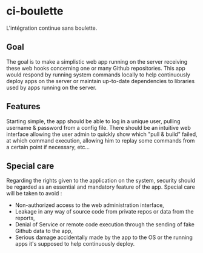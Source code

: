 # ci-boulette

L'intégration continue sans boulette.

## Goal

The goal is to make a simplistic web app running on the server receiving these web hooks concerning one or many Github repositories.
This app would respond by running system commands locally to help continuously deploy apps on the server or maintain up-to-date dependencies
to libraries used by apps running on the server.

## Features

Starting simple, the app should be able to log in a unique user, pulling username & password from a config file.
There should be an intuitive web interface allowing the user admin to quickly show which "pull & build" failed,
at which command execution, allowing him to replay some commands from a certain point if necessary, etc...

## Special care

Regarding the rights given to the application on the system, security should be regarded as an essential and mandatory feature of the app.
Special care will be taken to avoid :
   * Non-authorized access to the web administration interface,
   * Leakage in any way of source code from private repos or data from the reports,
   * Denial of Service or remote code execution through the sending of fake Github data to the app,
   * Serious damage accidentally made by the app to the OS or the running apps it's supposed to help continuously deploy.

